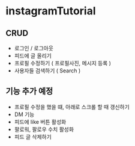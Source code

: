 # instagramTutorial

## CRUD
- 로그인 / 로그아웃
- 피드에 글 올리기
- 프로필 수정하기 ( 프로필사진, 메시지 등록 )
- 사용자들 검색하기 ( Search )

## 기능 추가 예정
- 프로필 수정을 했을 떄, 아래로 스크롤 할 때 갱신하기
- DM 기능
- 피드에 like 버튼 활성화
- 팔로워, 팔로우 수치 활성화
- 피드 글 삭제하기


